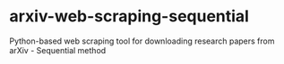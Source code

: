 # arxiv-web-scraping-sequential
 Python-based web scraping tool for downloading research papers from arXiv - Sequential method
